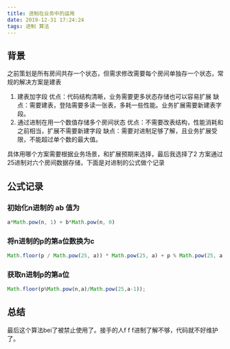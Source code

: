 ```yaml
---
title: 进制在业务中的运用
date: 2019-12-31 17:24:24
tags: 进制 算法
---
```

## 背景

之前策划是所有房间共存一个状态，但需求修改需要每个房间单独存一个状态，常规的解决方案是建表

1. 建表加字段
优点：代码结构清晰，业务需要更多状态存储也可以容易扩展
缺点：需要建表，登陆需要多读一张表，多耗一些性能。业务扩展需要新建表字段。
1. 通过进制在用一个数值存储多个房间状态
优点：不需要改表结构，性能消耗和之前相当，扩展不需要新建字段
缺点：需要对进制足够了解，且业务扩展受限，不能超过单个数的最大值。

具体用哪个方案需要根据业务场景，和扩展预期来选择，最后我选择了2 方案通过25进制对六个房间数据存储，下面是对进制的公式做个记录

## 公式记录

### 初始化n进制的 ab 值为

```js
a*Math.pow(n, 1) + b*Math.pow(n, 0)
```

### 将n进制的p的第a位数换为c

```js
Math.floor(p / Math.pow(25, a)) * Math.pow(25, a) + p % Math.pow(25, a - 1) + c * Math.pow(25, a - 1);
```

### 获取n进制p的第a位

```js
Math.floor(p%Math.pow(n,a)/Math.pow(25,a-1));
```

## 总结

最后这个算法bei了被禁止使用了。接手的人f f f进制了解不够，代码就不好维护了。
